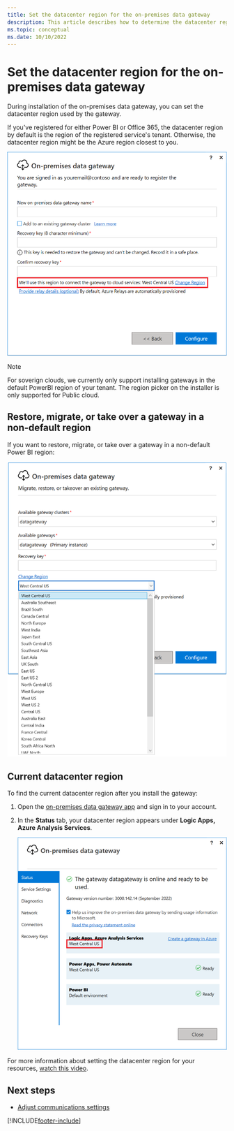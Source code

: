 ```yaml
---
title: Set the datacenter region for the on-premises data gateway
description: This article describes how to determine the datacenter region and how its value can be set.
ms.topic: conceptual
ms.date: 10/10/2022
---
```


# Set the datacenter region for the on-premises data gateway

During installation of the on-premises data gateway, you can set the datacenter region used by the gateway.

If you've registered for either Power BI or Office 365, the datacenter region by default is the region of the registered service's tenant. Otherwise, the datacenter region might be the Azure region closest to you.

![On-premises data gateway datacenter region.](media/service-gateway-data-region/data-center-region.png)

> [!NOTE]
> For soverign clouds, we currently only support installing gateways in the default PowerBI region of your tenant. The region picker on the installer is only supported for Public cloud.

## Restore, migrate, or take over a gateway in a non-default region

If you want to restore, migrate, or take over a gateway in a non-default Power BI region:

![Setting the gateway datacenter region after installation.](media/service-gateway-data-region/restore-change-region.png)

## Current datacenter region

To find the current datacenter region after you install the gateway:

1. Open the [on-premises data gateway app](service-gateway-app.md) and sign in to your account.
1. In the **Status** tab, your datacenter region appears under **Logic Apps, Azure Analysis Services**.

   ![the Status tab highlighting the current datacenter region.](media/service-gateway-data-region/gateway-data-center-region.png)

For more information about setting the datacenter region for your resources, [watch this video](https://guyinacube.com/2018/01/power-bi-azure-analysis-services-gateway-data-region/).

## Next steps

* [Adjust communications settings](service-gateway-communication.md)

[!INCLUDE[footer-include](../includes/footer-banner.md)]
